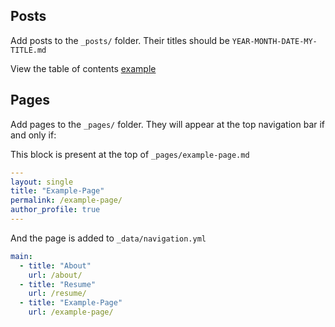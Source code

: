 ## Posts
Add posts to the `_posts/` folder. Their titles should be `YEAR-MONTH-DATE-MY-TITLE.md`

View the table of contents [example](https://github.com/Hoenn/hoenn.github.io/blob/master/_posts/2018-07-16-table-of-contents.md) 

## Pages
Add pages to the `_pages/` folder. They will appear at the top navigation bar if and only if:

This block is present at the top of `_pages/example-page.md`

```yaml
---
layout: single
title: "Example-Page"
permalink: /example-page/
author_profile: true
---
```

And the page is added to `_data/navigation.yml`
```yaml
main:
  - title: "About"
    url: /about/
  - title: "Resume"
    url: /resume/
  - title: "Example-Page"
    url: /example-page/
```

